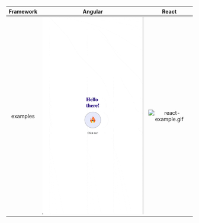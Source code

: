 | Framework |                     Angular                     | React |
|:---------:|:-----------------------------------------------:|:-----:|
| examples  |   ![angular-example.gif](angular-example.gif)   |   ![react-example.gif](react-example.gif)    |